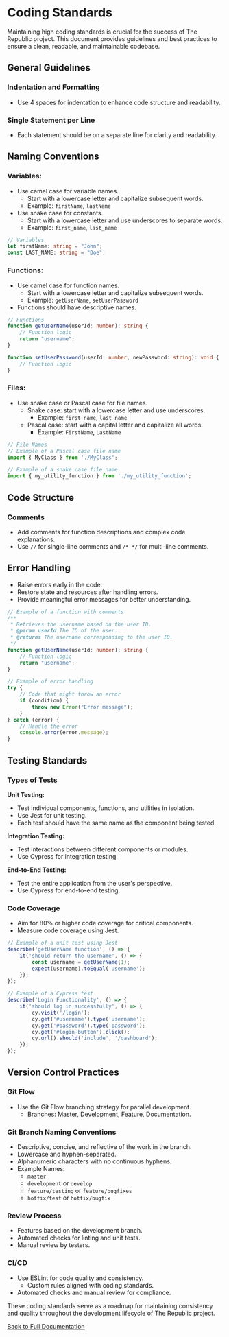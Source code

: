 # Coding Standards

Maintaining high coding standards is crucial for the success of The Republic project. This document provides guidelines and best practices to ensure a clean, readable, and maintainable codebase.

## General Guidelines

### Indentation and Formatting
- Use 4 spaces for indentation to enhance code structure and readability.

### Single Statement per Line
- Each statement should be on a separate line for clarity and readability.

## Naming Conventions

### Variables:
- Use camel case for variable names.
  - Start with a lowercase letter and capitalize subsequent words.
  - Example: `firstName`, `lastName`
- Use snake case for constants.
  - Start with a lowercase letter and use underscores to separate words.
  - Example: `first_name`, `last_name`

```typescript
// Variables
let firstName: string = "John";
const LAST_NAME: string = "Doe";
```

### Functions:
- Use camel case for function names.
  - Start with a lowercase letter and capitalize subsequent words.
  - Example: `getUserName`, `setUserPassword`
- Functions should have descriptive names.

```typescript
// Functions
function getUserName(userId: number): string {
    // Function logic
    return "username";
}

function setUserPassword(userId: number, newPassword: string): void {
    // Function logic
}
```

### Files:
- Use snake case or Pascal case for file names.
  - Snake case: start with a lowercase letter and use underscores.
    - Example: `first_name`, `last_name`
  - Pascal case: start with a capital letter and capitalize all words.
    - Example: `FirstName`, `LastName`

```typescript
// File Names
// Example of a Pascal case file name
import { MyClass } from './MyClass';

// Example of a snake case file name
import { my_utility_function } from './my_utility_function';
```

## Code Structure

### Comments
- Add comments for function descriptions and complex code explanations.
- Use `//` for single-line comments and `/* */` for multi-line comments.

## Error Handling
- Raise errors early in the code.
- Restore state and resources after handling errors.
- Provide meaningful error messages for better understanding.

```typescript
// Example of a function with comments
/**
 * Retrieves the username based on the user ID.
 * @param userId The ID of the user.
 * @returns The username corresponding to the user ID.
 */
function getUserName(userId: number): string {
    // Function logic
    return "username";
}

// Example of error handling
try {
    // Code that might throw an error
    if (condition) {
        throw new Error("Error message");
    }
} catch (error) {
    // Handle the error
    console.error(error.message);
}
```


## Testing Standards

### Types of Tests

**Unit Testing:**
- Test individual components, functions, and utilities in isolation.
- Use Jest for unit testing.
- Each test should have the same name as the component being tested.

**Integration Testing:**
- Test interactions between different components or modules.
- Use Cypress for integration testing.

**End-to-End Testing:**
- Test the entire application from the user's perspective.
- Use Cypress for end-to-end testing.

### Code Coverage
- Aim for 80% or higher code coverage for critical components.
- Measure code coverage using Jest.

```typescript
// Example of a unit test using Jest
describe('getUserName function', () => {
    it('should return the username', () => {
        const username = getUserName(1);
        expect(username).toEqual('username');
    });
});

// Example of a Cypress test
describe('Login Functionality', () => {
    it('should log in successfully', () => {
        cy.visit('/login');
        cy.get('#username').type('username');
        cy.get('#password').type('password');
        cy.get('#login-button').click();
        cy.url().should('include', '/dashboard');
    });
});
```

## Version Control Practices

### Git Flow
- Use the Git Flow branching strategy for parallel development.
  - Branches: Master, Development, Feature, Documentation.

### Git Branch Naming Conventions
- Descriptive, concise, and reflective of the work in the branch.
- Lowercase and hyphen-separated.
- Alphanumeric characters with no continuous hyphens.
- Example Names:
    - `master`
    - `development` or `develop`
    - `feature/testing` or `feature/bugfixes`
    - `hotfix/test` or `hotfix/bugfix`

### Review Process
- Features based on the development branch.
- Automated checks for linting and unit tests.
- Manual review by testers.

### CI/CD
- Use ESLint for code quality and consistency.
  - Custom rules aligned with coding standards.
- Automated checks and manual review for compliance.

These coding standards serve as a roadmap for maintaining consistency and quality throughout the development lifecycle of The Republic project.

[Back to Full Documentation](./../README.md)

